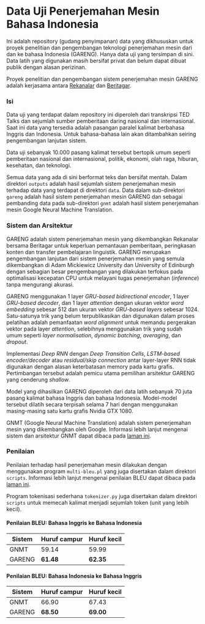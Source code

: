 # Data Uji Penerjemahan Mesin Bahasa Indonesia

Ini adalah repository (gudang penyimpanan) data yang dikhususkan untuk proyek penelitian dan pengembangan teknologi penerjemahan mesin dari dan ke bahasa Indonesia (GARENG). Hanya data uji yang tersimpan di sini. Data latih yang digunakan masih bersifat privat dan belum dapat dibuat publik dengan alasan perizinan.

Proyek penelitian dan pengembangan sistem penerjemahan mesin GARENG adalah kerjasama antara [Rekanalar](http://rekanalar.com) dan [Beritagar](https://beritagar.id).


### Isi

Data uji yang terdapat dalam repository ini diperoleh dari transkripsi TED Talks dan sejumlah sumber pemberitaan daring nasional dan internasional. Saat ini data yang tersedia adalah pasangan paralel kalimat berbahasa Inggris dan Indonesia. Untuk bahasa-bahasa lain akan ditambahkan seiring pengembangan lanjutan sistem.

Data uji sebanyak 10.000 pasang kalimat tersebut bertopik umum seperti pemberitaan nasional dan internasional, politik, ekonomi, olah raga, hiburan, kesehatan, dan teknologi.

Semua data yang ada di sini berformat teks dan bersifat mentah. Dalam direktori `outputs` adalah hasil sejumlah sistem penerjemahan mesin terhadap data yang terdapat di direktori `data`. Data dalam sub-direktori `gareng` adalah hasil sistem penerjemahan mesin GARENG dan sebagai pembanding data pada sub-direktori `gnmt` adalah hasil sistem penerjemahan mesin Google Neural Machine Translation.


### Sistem dan Arsitektur

GARENG adalah sistem penerjemahan mesin yang dikembangkan Rekanalar bersama Beritagar untuk keperluan pemantauan pemberitaan, peringkasan konten dan transfer pembelajaran linguistik. GARENG merupakan pengembangan lanjutan dari sistem penerjemahan mesin yang semula dikembangkan di Adam Mickiewicz University dan University of Edinburgh dengan sebagian besar pengembangan yang dilakukan terfokus pada optimalisasi kecepatan CPU untuk melayani tugas penerjemahan (*inference*) tanpa mengurangi akurasi.

GARENG menggunakan 1 layer *GRU-based bidirectional encoder*, 1 layer *GRU-based decoder*, dan 1 layer *attention* dengan ukuran vektor *word embedding* sebesar 512 dan ukuran vektor *GRU-based layers* sebesar 1024. Satu-satunya trik yang belum terpublikasikan dan digunakan dalam proses pelatihan adalah pemanfaatan *word alignment* untuk memandu pergerakan vektor pada layer *attention*, selebihnya menggunakan trik yang sudah umum seperti *layer normalisation*, *dynamic batching*, *averaging*, dan *dropout*.

Implementasi *Deep RNN* dengan *Deep Transition Cells*, *LSTM-based encoder/decoder* atau *residual/skip connection* antar layer-layer RNN tidak digunakan dengan alasan keterbatasan memory pada kartu grafis. Pertimbangan tersebut adalah pemicu utama pemilihan arsitektur GARENG yang cenderung *shallow*.

Model yang dihasilkan GARENG diperoleh dari data latih sebanyak 70 juta pasang kalimat bahasa Inggris dan bahasa Indonesia. Model-model tersebut dilatih secara terpisah selama 7 hari dengan menggunakan masing-masing satu kartu grafis Nvidia GTX 1080.

GNMT (Google Neural Machine Translation) adalah sistem penerjemahan mesin yang dikembangkan oleh Google. Informasi lebih lanjut mengenai sistem dan arsitektur GNMT dapat dibaca pada [laman ini](https://research.googleblog.com/2016/09/a-neural-network-for-machine.html).


### Penilaian

Penilaian terhadap hasil penerjemahan mesin dilakukan dengan menggunakan program `multi-bleu.pl` yang juga disertakan dalam direktori `scripts`. Informasi lebih lanjut mengenai penilaian BLEU dapat dibaca pada [laman ini](https://en.wikipedia.org/wiki/BLEU).

Program tokenisasi sederhana `tokenizer.py` juga disertakan dalam direktori `scripts` untuk memecah kalimat menjadi sejumlah token (unit yang lebih kecil).


#### Penilaian BLEU: Bahasa Inggris ke Bahasa Indonesia

| Sistem   | Huruf campur | Huruf kecil |
| -------- |:------------ |:----------- |
| GNMT     | 59.14        | 59.99       |
| GARENG   | **61.48**    | **62.35**   |

#### Penilaian BLEU: Bahasa Indonesia ke Bahasa Inggris

| Sistem   | Huruf campur | Huruf kecil |
| -------- |:------------ |:----------- |
| GNMT     | 66.90        | 67.43       |
| GARENG   | **68.50**    | **69.00**   |


